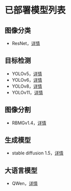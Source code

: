 
# 已部署模型列表

## 图像分类
- ResNet，[详情](../../../demo/classification/README.md)

## 目标检测
- YOLOv5，[详情](../../../demo/detect/README.md)
- YOLOv6，[详情](../../../demo/detect/README.md)
- YOLOv8，[详情](../../../demo/detect/README.md)
- YOLOv11，[详情](../../../demo/detect/README.md)

## 图像分割
- RBMGv1.4，[详情](../../../demo/segment/README.md)

## 生成模型
- stable diffusion 1.5，[详情](../../../demo/stable_diffusion/README.md)

## 大语言模型
- QWen，[详情](../../../demo/llama/README.md)